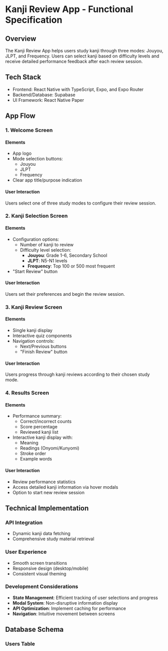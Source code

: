 # Kanji Review App - Functional Specification

## Overview

The Kanji Review App helps users study kanji through three modes: Jouyou, JLPT, and Frequency. Users can select kanji based on difficulty levels and receive detailed performance feedback after each review session.

## Tech Stack

- Frontend: React Native with TypeScript, Expo, and Expo Router
- Backend/Database: Supabase
- UI Framework: React Native Paper

## App Flow

### 1. Welcome Screen

#### Elements

- App logo
- Mode selection buttons:
  - Jouyou
  - JLPT
  - Frequency
- Clear app title/purpose indication

#### User Interaction

Users select one of three study modes to configure their review session.

### 2. Kanji Selection Screen

#### Elements

- Configuration options:
  - Number of kanji to review
  - Difficulty level selection:
    - **Jouyou**: Grade 1-6, Secondary School
    - **JLPT**: N5-N1 levels
    - **Frequency**: Top 100 or 500 most frequent
- "Start Review" button

#### User Interaction

Users set their preferences and begin the review session.

### 3. Kanji Review Screen

#### Elements

- Single kanji display
- Interactive quiz components
- Navigation controls:
  - Next/Previous buttons
  - "Finish Review" button

#### User Interaction

Users progress through kanji reviews according to their chosen study mode.

### 4. Results Screen

#### Elements

- Performance summary:
  - Correct/incorrect counts
  - Score percentage
  - Reviewed kanji list
- Interactive kanji display with:
  - Meaning
  - Readings (Onyomi/Kunyomi)
  - Stroke order
  - Example words

#### User Interaction

- Review performance statistics
- Access detailed kanji information via hover modals
- Option to start new review session

## Technical Implementation

### API Integration

- Dynamic kanji data fetching
- Comprehensive study material retrieval

### User Experience

- Smooth screen transitions
- Responsive design (desktop/mobile)
- Consistent visual theming

### Development Considerations

- **State Management**: Efficient tracking of user selections and progress
- **Modal System**: Non-disruptive information display
- **API Optimization**: Implement caching for performance
- **Navigation**: Intuitive movement between screens

## Database Schema

### Users Table
